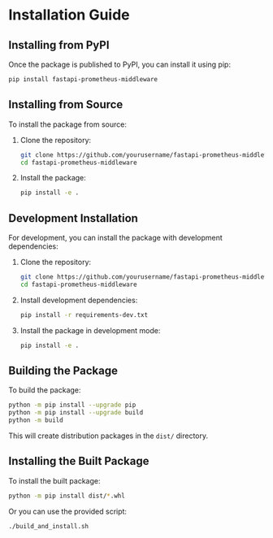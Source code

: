# Installation Guide

## Installing from PyPI

Once the package is published to PyPI, you can install it using pip:

```bash
pip install fastapi-prometheus-middleware
```

## Installing from Source

To install the package from source:

1. Clone the repository:
   ```bash
   git clone https://github.com/yourusername/fastapi-prometheus-middleware.git
   cd fastapi-prometheus-middleware
   ```

2. Install the package:
   ```bash
   pip install -e .
   ```

## Development Installation

For development, you can install the package with development dependencies:

1. Clone the repository:
   ```bash
   git clone https://github.com/yourusername/fastapi-prometheus-middleware.git
   cd fastapi-prometheus-middleware
   ```

2. Install development dependencies:
   ```bash
   pip install -r requirements-dev.txt
   ```

3. Install the package in development mode:
   ```bash
   pip install -e .
   ```

## Building the Package

To build the package:

```bash
python -m pip install --upgrade pip
python -m pip install --upgrade build
python -m build
```

This will create distribution packages in the `dist/` directory.

## Installing the Built Package

To install the built package:

```bash
python -m pip install dist/*.whl
```

Or you can use the provided script:

```bash
./build_and_install.sh
```

